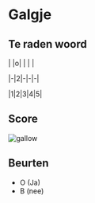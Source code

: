 # Galgje

## Te raden woord

| |o| | | |

|-|2|-|-|-|

|1|2|3|4|5|

## Score
![gallow](./images/2.png)

## Beurten
 * O (Ja)
 * B  (nee)  